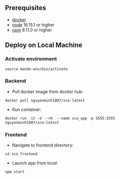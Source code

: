 ## Prerequisites
- [docker](https://docs.docker.com/engine/install/)
- [node](https://nodejs.org/en/download/) 16.15.1 or higher
- [npm](https://docs.npmjs.com/downloading-and-installing-node-js-and-npm) 8.11.0 or higher

## Deploy on Local Machine

### Activate environment
```
source mando-env/bin/activate
```

### Backend
- Pull docker image from docker hub:
```
docker pull nguyenminh1807/sco:latest
```

- Run container:
```
docker run -it -d --rm  --name sco_app -p 5555:5555 nguyenminh1807/sco:latest
```

### Frontend
- Navigate to frontend directory:
```
cd sco_frontend
```

- Launch app from local:
```
npm start
```
